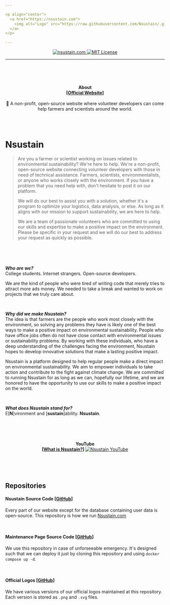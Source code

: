 ```yaml
---

<p align="center">
  <a href="https://nsustain.com">
    <img alt="Logo" src="https://raw.githubusercontent.com/Nsustain/.github/main/logo/logo-github.png" width="350">
  </a>
</p>

---
```


<p align="center">
  <a href="https://github.com/Nsustain/nsustain.com">
    <img alt="nsustain.com" src="https://user-images.githubusercontent.com/19341857/184772201-ff14bc28-b7a7-4bec-bef5-52625acd0544.svg">
  </a>
  <a href="https://github.com/Nsustain/nsustain.com/blob/main/LICENSE">
    <img alt="MIT License" src="https://user-images.githubusercontent.com/19341857/206869035-bccdfab1-a825-4ec1-b598-78bf668b7917.svg">
  </a>
</p>

---

<br>
<br>
<br>

<p align="center">
  <b>
    About<br>
    [<a href="https://nsustain.com">Official Website</a>]
  </b>
  <br>
  <br>
  🌳 A non-profit, open-source website where volunteer developers can come help farmers and scientists around the world.
</p>

<br>
<br>

# Nsustain
> Are you a farmer or scientist working on
> issues related to environmental sustainability?
> We're here to help.
> We're a non-profit, open-source website connecting
> volunteer developers with those in need of technical
> assistance. Farmers, scientists, environmentalists,
> or anyone who works closely with the environment.
> If you have a problem that you need help with,
> don't hesitate to post it on our platform.
>
> We will do our best to assist you with a
> solution, whether it's a program to
> optimize your logistics, data analysis, or
> else. As long as it aligns with our
> mission to support sustainability,
> we are here to help.
>
> We are a team of passionate volunteers
> who are committed to using our skills
> and expertise to make a positive impact
> on the environment. Please be specific
> in your request and we will do our best
> to address your request as quickly as possible.

<br>
<br>
<br>

***Who are we?***<br>
College students. Internet strangers.
Open-source developers.

We are the kind of people who were tired
of writing code that merely tries
to attract more ads money. We needed to take
a break and wanted to work on projects that
we truly care about.

<br>

***Why did we make Nsustain?***<br>
The idea is that farmers are the people who work
most closely with the environment, so solving any
problems they have is likely one of the best ways
to make a positive impact on environmental sustainability.
People who have office jobs often
do not have close contact with environmental issues
or sustainability problems.
By working with these individuals,
who have a deep understanding of the challenges facing the
environment, Nsustain hopes to develop innovative solutions
that make a lasting positive impact.

Nsustain is a platform designed to help regular people make a
direct impact on environmental sustainability. We aim to empower
individuals to take action and contribute to the fight against climate change.
We are committed to running Nsustain for as long as we can,
hopefully our lifetime, and we are honored to
have the opportunity to use our skills
to make a positive impact on the world.

<br>

***What does Nsustain stand for?***<br>
E[<b>N</b>]vironment and [<b>sustain</b>]ability.
**Nsustain**.

<br>
<br>
<br>

<p align="center">
  <b>
    YouTube<br>
    [<a href="https://youtu.be/E8JAcw1SJLA">What is Nsustain?</a>]
  </b>
  <a href="https://youtu.be/E8JAcw1SJLA" target="_blank">
    <img src="https://img.youtube.com/vi/E8JAcw1SJLA/maxresdefault.jpg" alt="Nsustain YouTube" />
  </a>
</p>


<br>
<br>
<br>

## Repositories

#### Nsustain Source Code [[GitHub](https://github.com/Nsustain/nsustain.com)]

Every part of our website
except for the database containing user data
is open-source. This repository is how we run
[Nsustain.com](https://nsustain.com)

<br>

#### Maintenance Page Source Code [[GitHub](https://github.com/Nsustain/maintenance-page)]

We use this repository in case of
unforseeable emergency. It's designed such that
we can deploy it just by cloning
this repository and using
`docker compose up -d`.

<br>

#### Official Logos [[GitHub](https://github.com/Nsustain/.github)]

We have various versions of our official
logos maintained at this repository.
Each version is stored as `.png` and
`.svg` files.
